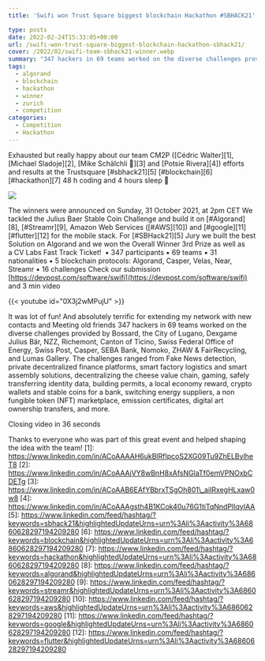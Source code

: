 ```yaml
---
title: 'Swifi won Trust Square biggest blockchain Hackathon #SBHACK21'

type: posts
date: 2022-02-24T15:33:05+00:00
url: /swifi-won-trust-square-biggest-blockchain-hackathon-sbhack21/
cover: /2022/02/swifi-team-sbhack21-winner.webp
summary: "347 hackers in 69 teams worked on the diverse challenges provided by Bossard, the City of Lugano, Dexgame Julius Bär, NZZ, Richemont, Canton of Ticino, Swiss Federal Office of Energy, Swiss Post, Casper, SEBA Bank, Nomoko, ZHAW & FairRecycling, and Lumas Gallery. "
tags:
  - algorand
  - blockchain
  - hackathon
  - winner
  - zurich
  - competition
categories:
  - Competition
  - Hackathon
---
```

 Exhausted but really happy about our team CM2P (\[Cédric Walter\]\[1\], \[Michael Sladoje\]\[2\], \[Mike Schälchli 🚀\]\[3\] and \[Potsie Rivera\]\[4\]) efforts and results at the Trustsquare \[#sbhack21\]\[5\] \[#blockchain\]\[6\] \[#hackathon\]\[7\] 48 h coding and 4 hours sleep 🥳

![](/2022/02/IMG_0323-1024x682.webp)

The winners were announced on Sunday, 31 October 2021, at 2pm CET We tackled the Julius Baer Stable Coin Challenge and build it on \[#Algorand\]\[8\], \[#Streamr\]\[9\], Amazon Web Services (\[#AWS\]\[10\]) and \[#google\]\[11\] \[#flutter\]\[12\] for the mobile stack. For \[#SBHack21\]\[5\] Jury we built the best Solution on Algorand and we won the Overall Winner 3rd Prize as well as a CV Labs Fast Track Ticket!  ▪️ 347 participants ▪️ 69 teams ▪️ 31 nationalities ▪️ 5 blockchain protocols: Algorand, Casper, Velas, Near, Streamr ▪️ 16 challenges Check our submission [https://devpost.com/software/swifi](https://devpost.com/software/swifi) and 3 min video

{{< youtube id="0X3j2wMPujU" >}}

It was lot of fun! And absolutely terrific for extending my network with new contacts and Meeting old friends 347 hackers in 69 teams worked on the diverse challenges provided by Bossard, the City of Lugano, Dexgame Julius Bär, NZZ, Richemont, Canton of Ticino, Swiss Federal Office of Energy, Swiss Post, Casper, SEBA Bank, Nomoko, ZHAW & FairRecycling, and Lumas Gallery. The challenges ranged from Fake News detection, private decentralized finance platforms, smart factory logistics and smart assembly solutions, decentralizing the cheese value chain, gaming, safely transferring identity data, building permits, a local economy reward, crypto wallets and stable coins for a bank, switching energy suppliers, a non fungible token (NFT) marketplace, emission certificates, digital art ownership transfers, and more.

Closing video in 36 seconds

Thanks to everyone who was part of this great event and helped shaping the idea with the team! \[1\]: https://www.linkedin.com/in/ACoAAAAH6ukBlRfIpcoS2XG09Tu9ZhELBylheT8 \[2\]: https://www.linkedin.com/in/ACoAAAjVY8wBnH8xAfsNGlaTf0emVPNOxbCDETg \[3\]: https://www.linkedin.com/in/ACoAAB6EAfYBbrxTSgOh801\_aiIRxegHLxaw0w8 \[4\]: https://www.linkedin.com/in/ACoAAAgsth4B1KCok40u76G1tiTqNndPIlqyIAA \[5\]: https://www.linkedin.com/feed/hashtag/?keywords=sbhack21&highlightedUpdateUrns=urn%3Ali%3Aactivity%3A6860628297194209280 \[6\]: https://www.linkedin.com/feed/hashtag/?keywords=blockchain&highlightedUpdateUrns=urn%3Ali%3Aactivity%3A6860628297194209280 \[7\]: https://www.linkedin.com/feed/hashtag/?keywords=hackathon&highlightedUpdateUrns=urn%3Ali%3Aactivity%3A6860628297194209280 \[8\]: https://www.linkedin.com/feed/hashtag/?keywords=algorand&highlightedUpdateUrns=urn%3Ali%3Aactivity%3A6860628297194209280 \[9\]: https://www.linkedin.com/feed/hashtag/?keywords=streamr&highlightedUpdateUrns=urn%3Ali%3Aactivity%3A6860628297194209280 \[10\]: https://www.linkedin.com/feed/hashtag/?keywords=aws&highlightedUpdateUrns=urn%3Ali%3Aactivity%3A6860628297194209280 \[11\]: https://www.linkedin.com/feed/hashtag/?keywords=google&highlightedUpdateUrns=urn%3Ali%3Aactivity%3A6860628297194209280 \[12\]: https://www.linkedin.com/feed/hashtag/?keywords=flutter&highlightedUpdateUrns=urn%3Ali%3Aactivity%3A6860628297194209280
